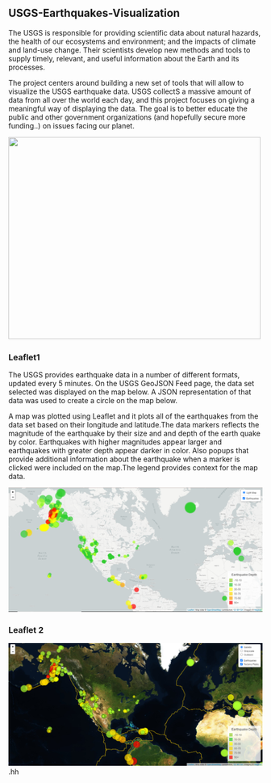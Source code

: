 ## USGS-Earthquakes-Visualization

The USGS is responsible for providing scientific data about natural hazards, the health of our ecosystems and environment; and the impacts of climate and land-use change. Their scientists develop new methods and tools to supply timely, relevant, and useful information about the Earth and its processes. 

The project centers around building a new set of tools that will allow to visualize the USGS earthquake data. USGS collectS a massive amount of data from all over the world each day, and this project focuses on giving  a meaningful way of displaying the data. The goal is to better educate the public and other government organizations (and hopefully secure more funding..) on issues facing our planet.


<img src="https://media.giphy.com/media/GCjueAStKH9yU/giphy.gif" width="500" height="400" />  


### Leaflet1

The USGS provides earthquake data in a number of different formats, updated every 5 minutes. On the USGS GeoJSON Feed page, the data set selected was displayed on the map below. A JSON representation of that data was used to create a circle on the map below. 


A map was plotted using Leaflet and it plots all of the earthquakes from the data set based on their longitude and latitude.The data markers reflects the magnitude of the earthquake by their size and and depth of the earth quake by color. Earthquakes with higher magnitudes appear larger and earthquakes with greater depth appear darker in color.
Also popups that provide additional information about the earthquake when a marker is clicked were included on the map.The legend provides context for the map data.


![alt text](https://github.com/Claude-Hanfou/USGS-Earthquakes-Visualization/blob/main/Images/Leaf%201.PNG "Earthquake 1")


### Leaflet 2

![alt text](https://github.com/Claude-Hanfou/USGS-Earthquakes-Visualization/blob/main/Images/Leaf%202.PNG "Earthquake 2")
.hh
